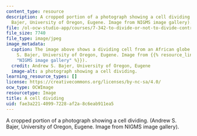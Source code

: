 ```yaml
---
content_type: resource
description: A cropped portion of a photograph showing a cell dividing. (Andrew S.
  Bajer, University of Oregon, Eugene. Image from NIGMS image gallery).
file: /ol-ocw-studio-app/courses/7-342-to-divide-or-not-to-divide-control-of-cell-cycle-and-growth-by-extracellular-cues-fall-2012/fae3a22140997228af2a8c6eab911ea5_7-342f12-th.jpg
file_size: 7740
file_type: image/jpeg
image_metadata:
  caption: The image above shows a dividing cell from an African globe lily (Andrew
    S. Bajer, University of Oregon, Eugene. Image from {{% resource_link "1923e90c-be94-44bc-ba53-bdc150ce55ef"
    "NIGMS image gallery" %}}).
  credit: Andrew S. Bajer, University of Oregon, Eugene
  image-alt: a photograph showing a cell dividing.
learning_resource_types: []
license: https://creativecommons.org/licenses/by-nc-sa/4.0/
ocw_type: OCWImage
resourcetype: Image
title: A cell dividing
uid: fae3a221-4099-7228-af2a-8c6eab911ea5
---
```

A cropped portion of a photograph showing a cell dividing. (Andrew S. Bajer, University of Oregon, Eugene. Image from NIGMS image gallery).